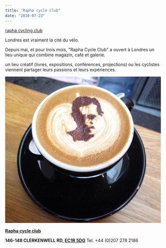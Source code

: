 ```yaml
---
title: "Rapha cycle club"
date: "2010-07-23"
---
```


[rapha cycling club](http://monoclemag.vo.llnwd.net/o29/b/singapore/rapha.mp4)

Londres est vraiment la cité du vélo.

Depuis mai, et pour trois mois, "Rapha Cycle Club" a ouvert à Londres un lieu unique qui combine magazin, café et galerie.

un lieu créatif (livres, expositions, conférences, projections) ou les cyclistes viennent partager leurs passions et leurs expériences.

![](images/coppiccino.jpg "coppiccino")

[**Rapha cycle club**](http://www.rapha.cc/london)

**146-148 CLERKENWELL RD, [EC1R 5DG](http://bit.ly/ar9tHk)** Tel. +44 (0)207 278 2186
